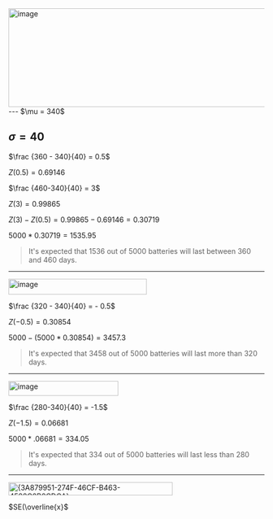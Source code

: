 <img width="782" height="194" alt="image" src="https://github.com/user-attachments/assets/9a46d5d5-4efe-4846-a5cc-dd4fec56c895" />
---
$\mu = 340$

$\sigma = 40$
---

$\frac {360 - 340}{40} = 0.5$

$Z(0.5) = 0.69146$

$\frac {460-340}{40} = 3$

$Z(3) = 0.99865$

$Z(3) - Z(0.5) = 0.99865 - 0.69146 = 0.30719$

$5000 * 0.30719 = 1535.95$

> It's expected that 1536 out of 5000 batteries will last between 360 and 460 days.

---

<img width="272" height="31" alt="image" src="https://github.com/user-attachments/assets/0bfbe314-12f9-4a5d-bfce-3c0a2f26e6d2" />

$\frac {320 - 340}{40} = - 0.5$

$Z(-0.5) = 0.30854$

$5000 - (5000 * 0.30854) = 3457.3$

> It's expected that 3458 out of 5000 batteries will last more than 320 days.

---

<img width="216" height="29" alt="image" src="https://github.com/user-attachments/assets/1efe4163-11e8-4562-8736-572d26f00c65" />

$\frac {280-340}{40} = -1.5$

$Z(-1.5) = 0.06681$

$5000 * .06681 = 334.05$

> It's expected that 334 out of 5000 batteries will last less than 280 days.

---

<img width="323" height="26" alt="{3A879951-274F-46CF-B463-4582C0B0CDCA}" src="https://github.com/user-attachments/assets/75e1b7d0-26f6-4b7b-b937-459467092ab1" />

$SE(\overline{x}$




